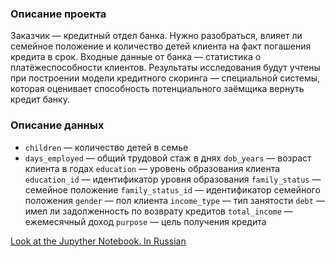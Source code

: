 ### Описание проекта
Заказчик — кредитный отдел банка. Нужно разобраться, влияет ли семейное положение и количество детей клиента на факт погашения кредита в срок. Входные данные от банка — статистика о платёжеспособности клиентов.
Результаты исследования будут учтены при построении модели кредитного скоринга — специальной системы, которая оценивает способность потенциального заёмщика вернуть кредит банку.

### Описание данных
- `children` — количество детей в семье
- `days_employed` — общий трудовой стаж в днях
`dob_years` — возраст клиента в годах
`education` — уровень образования клиента
`education_id` — идентификатор уровня образования
`family_status` — семейное положение
`family_status_id` — идентификатор семейного положения
`gender` — пол клиента
`income_type` — тип занятости
`debt` — имел ли задолженность по возврату кредитов
`total_income` — ежемесячный доход
`purpose` — цель получения кредита

[Look at the Jupyther Notebook. In Russian](https://github.com/avodintsov/yandex_pract/blob/main/Real_estate_market_en/%D0%98%D1%81%D1%81%D0%BB%D0%B5%D0%B4%D0%BE%D0%B2%D0%B0%D0%BD%D0%B8%D0%B5%20%D0%BD%D0%B0%D0%B4%D0%B5%D0%B6%D0%BD%D0%BE%D1%81%D1%82%D0%B8%20%D0%B7%D0%B0%D0%B5%D0%BC%D1%89%D0%B8%D0%BA%D0%BE%D0%B2.ipynb)
